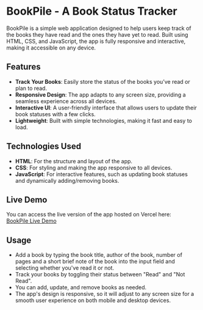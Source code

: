 # BookPile - A Book Status Tracker

BookPile is a simple web application designed to help users keep track of the books they have read and the ones they have yet to read. Built using HTML, CSS, and JavaScript, the app is fully responsive and interactive, making it accessible on any device.

## Features
- **Track Your Books**: Easily store the status of the books you’ve read or plan to read.
- **Responsive Design**: The app adapts to any screen size, providing a seamless experience across all devices.
- **Interactive UI**: A user-friendly interface that allows users to update their book statuses with a few clicks.
- **Lightweight**: Built with simple technologies, making it fast and easy to load.

## Technologies Used
- **HTML**: For the structure and layout of the app.
- **CSS**: For styling and making the app responsive to all devices.
- **JavaScript**: For interactive features, such as updating book statuses and dynamically adding/removing books.

## Live Demo
You can access the live version of the app hosted on Vercel here:  
[BookPile Live Demo](https://book-pile.vercel.app/)

## Usage

- Add a book by typing the book title, author of the book, number of pages and a short brief note of the book into the input field and selecting whether you've read it or not.
- Track your books by toggling their status between "Read" and "Not Read".
- You can add, update, and remove books as needed.
- The app's design is responsive, so it will adjust to any screen size for a smooth user experience on both mobile and desktop devices.



